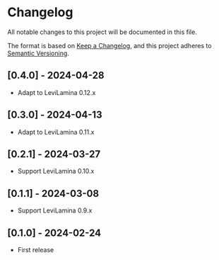 # Changelog

All notable changes to this project will be documented in this file.

The format is based on [Keep a Changelog](https://keepachangelog.com/en/1.0.0/),
and this project adheres to [Semantic Versioning](https://semver.org/spec/v2.0.0.html).

## [0.4.0] - 2024-04-28

- Adapt to LeviLamina 0.12.x

## [0.3.0] - 2024-04-13

- Adapt to LeviLamina 0.11.x

## [0.2.1] - 2024-03-27

- Support LeviLamina 0.10.x

## [0.1.1] - 2024-03-08

- Support LeviLamina 0.9.x

## [0.1.0] - 2024-02-24

- First release
